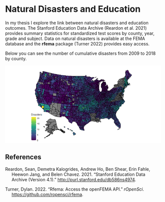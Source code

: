 # Natural Disasters and Education

In my thesis I explore the link between natural disasters and education
outcomes. The Stanford Education Data Archive (Reardon et al. 2021)
provides summary statistics for standardized test scores by county,
year, grade and subject. Data on natural disasters is available at the
FEMA database and the **rfema** package (Turner 2022) provides easy
access.

Below you can see the number of cumulative disasters from 2009 to 2018
by county.

![](README_files/figure-markdown_github/unnamed-chunk-2-1.png)

## References

<div id="refs" class="references csl-bib-body hanging-indent">

<div id="ref-SEDA" class="csl-entry">

Reardon, Sean, Demetra Kalogrides, Andrew Ho, Ben Shear, Erin Fahle,
Heewon Jang, and Belen Chavez. 2021. “Stanford Education Data Archive
(Version 4.1).” <http://purl.stanford.edu/db586ns4974>.

</div>

<div id="ref-rfema" class="csl-entry">

Turner, Dylan. 2022. “Rfema: Access the openFEMA API.” *rOpenSci*.
<https://github.com/ropensci/rfema>.

</div>

</div>
